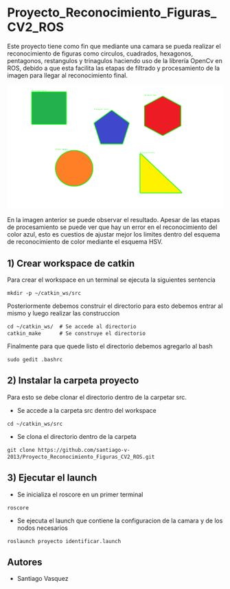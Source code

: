 # Proyecto_Reconocimiento_Figuras_CV2_ROS

Este proyecto tiene como fin que mediante una camara se pueda realizar el reconocimiento de figuras como circulos, cuadrados, hexagonos, pentagonos, restangulos y trinagulos haciendo uso de la librería OpenCv en ROS, debido a que esta facilita las etapas de filtrado y procesamiento de la imagen para llegar al reconocimiento final.

![Imagen 1: Reconocimiento de figuras y colores](https://github.com/santiago-v-2013/Proyecto_Reconocimiento_Figuras_CV2_ROS/blob/main/Imagenes/resultado.png)

En la imagen anterior se puede observar el resultado. Apesar de las etapas de procesamiento se puede ver que hay un error en el reconocimiento del color azul, esto es cuestios de ajustar mejor los limites dentro del esquema de reconocimiento de color mediante el esquema HSV.

## 1) Crear workspace de catkin

Para crear el workspace en un terminal se ejecuta la siguientes sentencia

```
mkdir -p ~/catkin_ws/src
```

Posteriormente debemos construir el directorio para esto debemos entrar al mismo y luego realizar las construccion

```
cd ~/catkin_ws/  # Se accede al directorio
catkin_make      # Se construye el directorio
```

Finalmente para que quede listo el directorio debemos agregarlo al bash

```
sudo gedit .bashrc
```

## 2) Instalar la carpeta proyecto

Para esto se debe clonar el directorio dentro de la carpetar src.

* Se accede a la carpeta src dentro del workspace

```
cd ~/catkin_ws/src
```

* Se clona el directorio dentro de la carpeta


```
git clone https://github.com/santiago-v-2013/Proyecto_Reconocimiento_Figuras_CV2_ROS.git

```

## 3) Ejecutar el launch

* Se inicializa el roscore en un primer terminal

```
roscore
```

* Se ejecuta el launch que contiene la configuracion de la camara y de los nodos necesarios
```
roslaunch proyecto identificar.launch
```

## Autores

* Santiago Vasquez 


